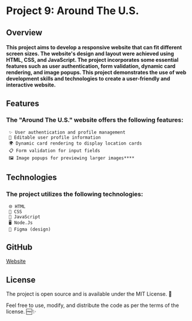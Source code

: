 # Project 9: Around The U.S.

## Overview

#### This project aims to develop a responsive website that can fit different screen sizes. The website's design and layout were achieved using HTML, CSS, and JavaScript. The project incorporates some essential features such as user authentication, form validation, dynamic card rendering, and image popups. This project demonstrates the use of web development skills and technologies to create a user-friendly and interactive website.

## Features
### The "Around The U.S." website offers the following features:

     ✨ User authentication and profile management
     📝 Editable user profile information
     🌍 Dynamic card rendering to display location cards
     📋 Form validation for input fields
     🖼️ Image popups for previewing larger images****

## Technologies
### The project utilizes the following technologies:

     🌐 HTML
     🎨 CSS
     🚀 JavaScript
     🖥️ Node.Js
     🎨 Figma (design)
     
## GitHub
[Website](https://iankamar.github.io/se_project_aroundtheus/)

## License
The project is open source and is available under the MIT License. 📄

Feel free to use, modify, and distribute the code as per the terms of the license. 🆓✨
